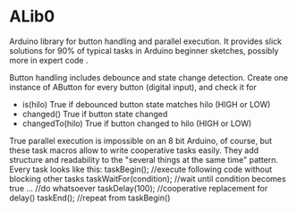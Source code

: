 # ALib0
Arduino library for button handling and parallel execution.
It provides slick solutions for 90% of typical tasks in Arduino beginner sketches, possibly more in expert code <g>.

Button handling includes debounce and state change detection.
Create one instance of AButton for every button (digital input), and check it for
- is(hilo) True if debounced button state matches hilo (HIGH or LOW)
- changed() True if button state changed
- changedTo(hilo) True if button changed to hilo (HIGH or LOW)

True parallel execution is impossible on an 8 bit Arduino, of course, but these task macros allow to write cooperative tasks easily. They add structure and readability to the "several things at the same time" pattern. Every task looks like this:
  taskBegin(); //execute following code without blocking other tasks
  taskWaitFor(condition); //wait until condition becomes true
  ... //do whatsoever
  taskDelay(100); //cooperative replacement for delay()
  taskEnd(); //repeat from taskBegin()
